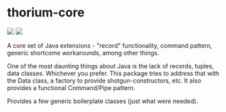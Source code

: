 # thorium-core
[![](https://jitpack.io/v/Neathorium/thorium-core.svg)](https://jitpack.io/#Neathorium/thorium-core)
[![](https://jitpack.io/v/Neathorium/thorium-core/week.svg)](https://jitpack.io/#Neathorium/thorium-core)

A core set of Java extensions - "record" functionality, command pattern, generic shortcome workarounds, among other things.

One of the most daunting things about Java is the lack of records, tuples, data classes. Whichever you prefer.
This package tries to address that with the Data class, a factory to provide shotgun-constructors, etc.
It also provides a functional Command/Pipe pattern.

Provides a few generic boilerplate classes (just what were needed).
